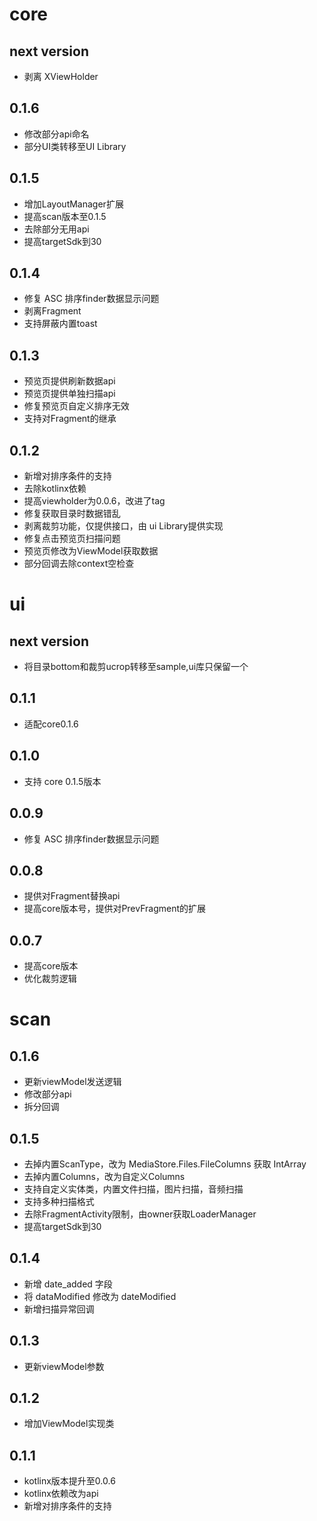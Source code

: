 # core

## next version

* 剥离 XViewHolder

## 0.1.6

* 修改部分api命名
* 部分UI类转移至UI Library

## 0.1.5

* 增加LayoutManager扩展
* 提高scan版本至0.1.5
* 去除部分无用api
* 提高targetSdk到30

## 0.1.4

* 修复 ASC 排序finder数据显示问题
* 剥离Fragment
* 支持屏蔽内置toast

## 0.1.3

* 预览页提供刷新数据api
* 预览页提供单独扫描api
* 修复预览页自定义排序无效
* 支持对Fragment的继承

## 0.1.2

* 新增对排序条件的支持
* 去除kotlinx依赖
* 提高viewholder为0.0.6，改进了tag
* 修复获取目录时数据错乱
* 剥离裁剪功能，仅提供接口，由 ui Library提供实现
* 修复点击预览页扫描问题
* 预览页修改为ViewModel获取数据
* 部分回调去除context空检查

# ui

## next version

* 将目录bottom和裁剪ucrop转移至sample,ui库只保留一个

## 0.1.1

* 适配core0.1.6

## 0.1.0

* 支持 core 0.1.5版本

## 0.0.9

* 修复 ASC 排序finder数据显示问题

## 0.0.8

* 提供对Fragment替换api
* 提高core版本号，提供对PrevFragment的扩展

## 0.0.7

* 提高core版本
* 优化裁剪逻辑

# scan 

## 0.1.6

* 更新viewModel发送逻辑
* 修改部分api
* 拆分回调

## 0.1.5

* 去掉内置ScanType，改为 MediaStore.Files.FileColumns 获取 IntArray
* 去掉内置Columns，改为自定义Columns
* 支持自定义实体类，内置文件扫描，图片扫描，音频扫描
* 支持多种扫描格式
* 去除FragmentActivity限制，由owner获取LoaderManager
* 提高targetSdk到30

## 0.1.4

* 新增 date_added 字段
* 将 dataModified 修改为 dateModified
* 新增扫描异常回调

## 0.1.3

* 更新viewModel参数

## 0.1.2

* 增加ViewModel实现类

## 0.1.1

* kotlinx版本提升至0.0.6
* kotlinx依赖改为api
* 新增对排序条件的支持
